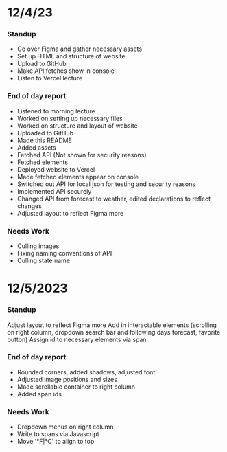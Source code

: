# 12/4/23

### Standup

* Go over Figma and gather necessary assets
* Set up HTML and structure of website
* Upload to GitHub
* Make API fetches show in console
* Listen to Vercel lecture

### End of day report

* Listened to morning lecture
* Worked on setting up necessary files
* Worked on structure and layout of website
* Uploaded to GitHub
* Made this README
* Added assets
* Fetched API (Not shown for security reasons)
* Fetched elements
* Deployed website to Vercel
* Made fetched elements appear on console
* Switched out API for local json for testing and security reasons
* Implemented API securely
* Changed API from forecast to weather, edited declarations to reflect changes
* Adjusted layout to reflect Figma more

### Needs Work

* Culling images
* Fixing naming conventions of API
* Culling state name

#

# 12/5/2023

### Standup
Adjust layout to reflect Figma more
Add in interactable elements (scrolling on right column, dropdown search bar and following days forecast, favorite button)
Assign id to necessary elements via span

### End of day report
* Rounded corners, added shadows, adjusted font
* Adjusted image positions and sizes
* Made scrollable container to right column
* Added span ids

### Needs Work

* Dropdown menus on right column
* Write to spans via Javascript
* Move '°F|°C' to align to top